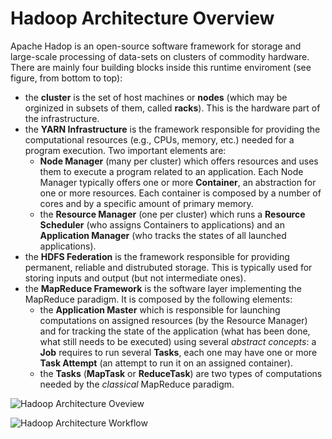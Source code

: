 # Hadoop Architecture Overview

Apache Hadop is an open-source software framework for storage and large-scale processing of data-sets on clusters of commodity hardware. There are mainly four building blocks inside this runtime enviroment (see figure, from bottom to top):

 * the **cluster** is the set of host machines or **nodes** (which may be orginized in subsets of them, called **racks**). This is the hardware part of the infrastructure.
 * the **YARN Infrastructure** is the framework responsible for providing the computational resources (e.g., CPUs, memory, etc.) needed for a program execution. Two important elements are:
   * **Node Manager** (many per cluster) which offers resources and uses them to execute a program related to an application. Each Node Manager typically offers one or more **Container**, an abstraction for one or more resources. Each container is composed by a number of cores and by a specific amount of primary memory.
   * the **Resource Manager** (one per cluster) which runs a **Resource Scheduler** (who assigns Containers to applications) and an **Application Manager** (who tracks the states of all launched applications).
 * the **HDFS Federation** is the framework responsible for providing permanent, reliable and distrubuted storage. This is typically used for storing inputs and output (but not intermediate ones).
 * the **MapReduce Framework** is the software layer implementing the MapReduce paradigm. It is composed by the following elements:
   * the **Application Master** which is responsible for launching computations on assigned resources (by the Resource Manager) and for tracking the state of the application (what has been done, what still needs to be executed) using several *abstract concepts*: a **Job** requires to run several **Tasks**, each one may have one or more **Task Attempt** (an attempt to run it on an assigned container).
   * the **Tasks** (**MapTask** or **ReduceTask**) are two types of computations needed by the *classical* MapReduce paradigm.

![Hadoop Architecture Oveview](https://www.lucidchart.com/publicSegments/view/53433156-df70-42a6-85c7-15ec0a00da32/image.png)

![Hadoop Architecture Workflow](https://www.lucidchart.com/publicSegments/view/53302af2-7d38-412b-8275-6ffe0a009433/image.png)
